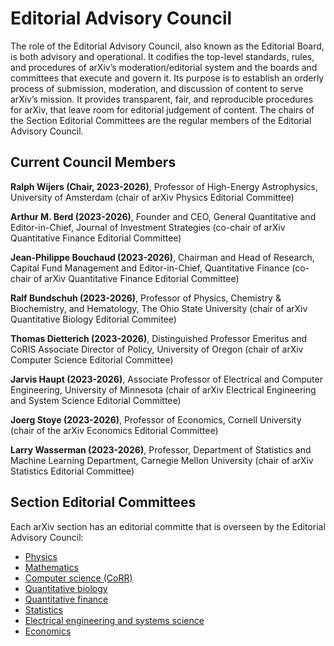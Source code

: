 # Editorial Advisory Council

The role of the Editorial Advisory Council, also known as the Editorial Board, is both
advisory and operational. It codifies the top-level standards, rules, and procedures of
arXiv’s moderation/editorial system and the boards and committees that execute and
govern it. Its purpose is to establish an orderly process of submission, moderation, and
discussion of content to serve arXiv’s mission. It provides transparent, fair, and
reproducible procedures for arXiv, that leave room for editorial judgement of content. The chairs of the Section Editorial Committees are the regular members of the Editorial Advisory Council.

## Current Council Members

**Ralph Wijers (Chair, 2023-2026)**, Professor of High-Energy Astrophysics, University of Amsterdam (chair of arXiv Physics Editorial Committee)

**Arthur M. Berd (2023-2026)**, Founder and CEO, General Quantitative and 
Editor-in-Chief, Journal of Investment Strategies (co-chair of arXiv Quantitative Finance Editorial Committee)

**Jean-Philippe Bouchaud (2023-2026)**, Chairman and Head of Research, Capital Fund Management and Editor-in-Chief, Quantitative Finance (co-chair of arXiv Quantitative Finance Editorial Committee)

**Ralf Bundschuh (2023-2026)**, Professor of Physics, Chemistry & Biochemistry, and Hematology, The Ohio State University 
(chair of arXiv Quantitative Biology Editorial Commitee)

**Thomas Dietterich (2023-2026)**, Distinguished Professor Emeritus and CoRIS Associate Director of Policy, University of Oregon (chair of arXiv Computer Science Editorial Committee)

**Jarvis Haupt (2023-2026)**, Associate Professor of Electrical and Computer Engineering, University of Minnesota (chair of arXiv Electrical Engineering and System Science Editorial Committee)

**Joerg Stoye (2023-2026)**, Professor of Economics, Cornell University (chair of the arXiv Economics Editorial Committee)

**Larry Wasserman (2023-2026)**, Professor, Department of Statistics and Machine Learning Department, Carnegie Mellon University (chair of arXiv Statistics Editorial Committee)


## Section Editorial Committees

Each arXiv section has an editorial committe that is overseen by the  Editorial Advisory Council:

- [Physics](../../help/physics/index.html#AdvisoryCommittee)
- [Mathematics](../../help/math/index.html#AdvisoryCommittee)
- [Computer science (CoRR)](../../help/cs/index.html)
- [Quantitative biology](../../help/q-bio/index.html#AdvisoryCommittee)
- [Quantitative finance](../../help/q-fin/index.html#AdvisoryCommittee)
- [Statistics](../../help/statistics/index.html#AdvisoryCommittee)
- [Electrical engineering and systems science](../../help/eess/index.html#AdvisoryCommittee)
- [Economics](../../help/econ/index.html#AdvisoryCommittee)
